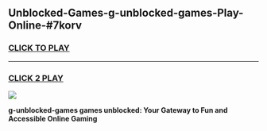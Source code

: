 
## Unblocked-Games-g-unblocked-games-Play-Online-#7korv
<h3>
<a href="https://premium.freeplayer.one?title=g-unblocked-games&ref=27F">CLICK TO PLAY</a></h3>
<hr>

<h3>
<a href="https://premium.freeplayer.one?title=g-unblocked-games&ref=27F">CLICK 2 PLAY</a>
  
</h3>

<a href="https://premium.freeplayer.one?title=g-unblocked-games&ref=27F"><img src="https://clearcache.store/games.png"></a>


**g-unblocked-games games unblocked: Your Gateway to Fun and Accessible Online Gaming**
